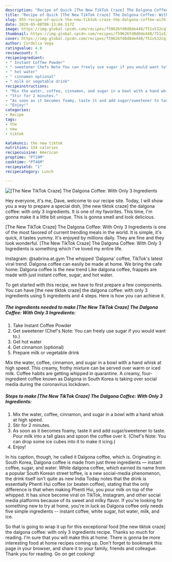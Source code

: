```yaml
---
description: "Recipe of Quick [The New TikTok Craze] The Dalgona Coffee: With Only 3 Ingredients"
title: "Recipe of Quick [The New TikTok Craze] The Dalgona Coffee: With Only 3 Ingredients"
slug: 955-recipe-of-quick-the-new-tiktok-craze-the-dalgona-coffee-with-only-3-ingredients
date: 2020-05-08T06:13:04.517Z
image: https://img-global.cpcdn.com/recipes/f59626fd0d8de448/751x532cq70/the-new-tiktok-craze-the-dalgona-coffee-with-only-3-ingredients-recipe-main-photo.jpg
thumbnail: https://img-global.cpcdn.com/recipes/f59626fd0d8de448/751x532cq70/the-new-tiktok-craze-the-dalgona-coffee-with-only-3-ingredients-recipe-main-photo.jpg
cover: https://img-global.cpcdn.com/recipes/f59626fd0d8de448/751x532cq70/the-new-tiktok-craze-the-dalgona-coffee-with-only-3-ingredients-recipe-main-photo.jpg
author: Cordelia Vega
ratingvalue: 4.8
reviewcount: 5
recipeingredient:
- " Instant Coffee Powder"
- " sweetener Chefs Note You can freely use sugar if you would want to"
- " hot water"
- " cinnamon optional"
- " milk or vegetable drink"
recipeinstructions:
- "Mix the water, coffee, cinnamon, and sugar in a bowl with a hand whisk at high speed."
- "Stir for 2 minutes."
- "As soon as it becomes foamy, taste it and add sugar/sweetener to taste. Pour milk into a tall glass and spoon the coffee over it. (Chef&#39;s Note: You can drop some ice cubes into it to make it icing.)"
- "Enjoy!"
categories:
- Recipe
tags:
- the
- new
- tiktok

katakunci: the new tiktok 
nutrition: 154 calories
recipecuisine: American
preptime: "PT19M"
cooktime: "PT46M"
recipeyield: "1"
recipecategory: Lunch

---
```



![[The New TikTok Craze] The Dalgona Coffee: With Only 3 Ingredients](https://img-global.cpcdn.com/recipes/f59626fd0d8de448/751x532cq70/the-new-tiktok-craze-the-dalgona-coffee-with-only-3-ingredients-recipe-main-photo.jpg)

Hey everyone, it's me, Dave, welcome to our recipe site. Today, I will show you a way to prepare a special dish, [the new tiktok craze] the dalgona coffee: with only 3 ingredients. It is one of my favorites. This time, I'm gonna make it a little bit unique. This is gonna smell and look delicious.

[The New TikTok Craze] The Dalgona Coffee: With Only 3 Ingredients is one of the most favored of current trending meals in the world. It is simple, it's quick, it tastes yummy. It's enjoyed by millions daily. They are fine and they look wonderful. [The New TikTok Craze] The Dalgona Coffee: With Only 3 Ingredients is something which I've loved my entire life.

Instagram: @sabrina.at.gym The whipped &#39;Dalgona&#39; coffee, TikTok&#39;s latest viral trend. Dalgona coffee can easily be made at home. We bring the cafe home: Dalgona coffee is the new trend Like dalgona coffee, frappés are made with just instant coffee, sugar, and hot water.


To get started with this recipe, we have to first prepare a few components. You can have [the new tiktok craze] the dalgona coffee: with only 3 ingredients using 5 ingredients and 4 steps. Here is how you can achieve it.

<!--inarticleads1-->

##### The ingredients needed to make [The New TikTok Craze] The Dalgona Coffee: With Only 3 Ingredients:

1. Take  Instant Coffee Powder
1. Get  sweetener (Chef&#39;s Note: You can freely use sugar if you would want to.)
1. Get  hot water
1. Get  cinnamon (optional)
1. Prepare  milk or vegetable drink


Mix the water, coffee, cinnamon, and sugar in a bowl with a hand whisk at high speed. This creamy, frothy mixture can be served over warm or iced milk. Coffee habits are getting whipped in quarantine. A creamy, four-ingredient coffee known as Dalgona in South Korea is taking over social media during the coronavirus lockdown. 

<!--inarticleads2-->

##### Steps to make [The New TikTok Craze] The Dalgona Coffee: With Only 3 Ingredients:

1. Mix the water, coffee, cinnamon, and sugar in a bowl with a hand whisk at high speed.
1. Stir for 2 minutes.
1. As soon as it becomes foamy, taste it and add sugar/sweetener to taste. Pour milk into a tall glass and spoon the coffee over it. (Chef&#39;s Note: You can drop some ice cubes into it to make it icing.)
1. Enjoy!


In his caption, though, he called it Dalgona coffee, which is. Originating in South Korea, Dalgona coffee is made from just three ingredients — instant coffee, sugar, and water. While dalgona coffee, which earned its name from a popular South Korean street toffee, is a new social-media phenomenon, the drink itself isn&#39;t quite as new India Today notes that the drink is essentially Phenti Hui coffee (or beaten coffee), stating that the only difference is that when making Phenti Hui, you pour milk on top of the whipped. It has since become viral on TikTok, Instagram, and other social media platforms because of its sweet and milky flavor. If you&#39;re looking for something new to try at home, you&#39;re in luck as Dalgona coffee only needs five simple ingredients -- instant coffee, white sugar, hot water, milk, and ice. 

So that is going to wrap it up for this exceptional food [the new tiktok craze] the dalgona coffee: with only 3 ingredients recipe. Thanks so much for reading. I'm sure that you will make this at home. There is gonna be more interesting food at home recipes coming up. Don't forget to bookmark this page in your browser, and share it to your family, friends and colleague. Thank you for reading. Go on get cooking!
